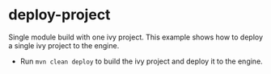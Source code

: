 # deploy-project
Single module build with one ivy project. This example shows how to deploy a single ivy project to the engine.

- Run `mvn clean deploy` to build the ivy project and deploy it to the engine.
